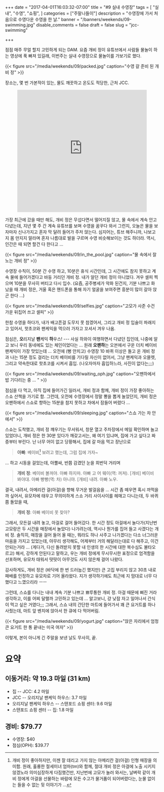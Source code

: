 +++
date = "2017-04-01T16:03:32-07:00"
title = "#9 실내 수영장"
tags = [
    "실내",
    "수영",
    "쇼핑",
]
categories = ["주말나들이"]
description = "수영장에 가서 처음으로 수영다운 수영을 한 날."
banner = "/banners/weekends/09-swimming.jpg"
disable_comments = false
draft = false
slug = "jcc-swimming"

+++

점점 매주 무얼 할지 고민하게 되는 DAM. 요즘 개비 정이 유튜브에서 사람들
물놀이 하는 영상에 푹 빠져 있길래, 이번주는 실내 수영장으로 물놀이를 가보기로
했다.

{{< figure
  src="/media/weekends/09/packed.jpg"
  caption="수영 갈 준비 된 개비 정" >}}

장소는, 몇 번 가본적이 있는, 물도 깨끗하고 온도도 적당한, 근처 JCC.

<figure>
<iframe
src="https://www.google.com/maps/embed?pb=!1m18!1m12!1m3!1d3168.5682548437635!2d-122.10561778432299!3d37.42367854005363!2m3!1f0!2f0!3f0!3m2!1i1024!2i768!4f13.1!3m3!1m2!1s0x808fba1483e9561d%3A0xa1cfb5f1cbc782f5!2sOshman+Family+JCC!5e0!3m2!1sen!2sus!4v1491103829326" width="100%" height="400" frameborder="0" style="border:0" allowfullscreen></iframe>
</figure>

가장 최근에 갔을 때만 해도, 개비 정은 무섭다면서 떨어지질 않고, 물 속에서 계속
안고 다녔는데, 지년 몇 주 간 계속 유튜브를 보며 수영을 꿈꾸다 와서 그런지,
오늘은 물을 보자마자 신나가지고 혼자 막 달려 들어가 주저 앉는다.
심지어는, 튜브 해주니까, 나보고 지 몸 만지지 말라며 혼자 나름대로 발을 구르며
수영 비슷해보이는 것도 하더라. 역시, 인간은 때 되면 할건 다 한다고 …

{{< figure
  src="/media/weekends/09/in_the_pool.jpg"
  caption="물 속에서 잘 노는 개비 정" >}}

수영장 수칙이, 50분 간 수영 하고, 10분은 휴식 시간인데, 그 시간에도 참지 못하고
계속 물에 들어가겠다고 바둥 거리던 개비 정. 내가 알던 개비 정이 아니었다.
겨우 셀피 찍으며 10분을 무사히 버티고 다시 입수.
(요즘, 공주병세가 악화 된건지, 기분 나쁘고 화났을 때 개비 정은, 거울 혹은
핸드폰을 통해 자기 얼굴을 보여주면 흥분이 많이 갈아 앉곤 한다 …)

{{< figure
  src="/media/weekends/09/selfies.jpg"
  caption="고모가 사준 수건 가운 뒤집어 쓰고 셀피" >}}

한참 수영을 하다가, 내가 배고픈걸 도무지 못 참겠어서, 그리고 개비 정 입술이
파래지고 있어서, 핫초코와 팬케익을 먹으러 가자고 꼬셔서 겨우 나옴.

점심은, **오**리지날 **팬**케익 **하**우스! --- 사실 하와이 여행하면서 다녔던
집인데, 나중에 알고 보니 우리 동네에도 있는 체인이었다는 …
원래 **오팬하**는 오븐에서 구운 더치 베이비 팬케익이 가장 맛있는데 … 오전에 (뻥
안치고) 수영장 10 바퀴 이상은 돌고 온 개비 정과 나는 15분 정도 걸리는 더치
베이비를 기다릴 자신이 없어서, 그냥 팬케익과 오믈렛, 그리고 약속한대로 핫초코를
시켜서 흡입. (나오자마자 흡입하느라, 사진이 없다는;;;)

{{< figure
  src="/media/weekends/09/waiting_oph.jpg"
  caption="오팬하에서 밥 기다리는 중 … " >}}

점심을 다 먹고, 아직 집에 들어가긴 일러서, 개비 정과 함께, 개비 정이 가장
좋아하는 스쇼 산책을 가기로 함. 그런데, 오전에 수영장에서 정말 뽕을 뽑게
놀았던지, 개비 정은 오팬하에서 스쇼로 향하는 15분을 참지 못하고 차에서 잠들어
버렸다 …

{{< figure
  src="/media/weekends/09/sleeping.jpg"
  caption="스쇼 가는 차 안에서" >}}

스쇼는 도착했고, 개비 정 꺠우기는 무서워서, 창문 열고 주차장에서 메일 확인하며
놀고 있었더니, 개비 정은 한 30분 있다가 깨갖고서는, 왜 여기 있냐며, 집에 가고
싶다고 짜증부터 부린다. 난 너무 어이 없고 당황해서, 집에 갈 마음 먹고 장난으로

> **아빠**: 베이비[^1] 보려고 했는데, 그럼 집에 가자~

[^1]: 개비 정이 좋아하지만, 이젠 잘 데리고 가지 않는 아메리칸 걸(아걸) 인형 매장을 의미함. 원래, 훌륭한 절세미녀 엄마(tm)와 함께, 절대 개비 정은 아걸에 노출 시키지 않겠노라 의미심장하게 다짐했건만, 지난번에 고모가 놀러 와서는, 날벼락 같이 개비 정에게 아걸을 선물하는 바람에 모든 수고가 물거품이 되어버렸다는, 눈물 없이는 들을 수 없는 뒷 이야기가 …

… 하고 시동을 걸었는데, 아뿔싸, 반쯤 감겼던 눈을 희번덕 거리며

> **개비 정**: 베이비 볼꺼야. 아빠 하지마. 아빠 고 어 웨이(역: 꺼져).
>[개비] 베이비 봐야대. 아빠 빵빵(역: 차) 아니야. [개비] 내려. 아빠 노우.

결국, 내려서, 아메리칸 걸(아걸)을 향해 무거운 발걸음을 …
시간 좀 떼우면 혹시 까먹을까 싶어서, 유모차에 태우고 무의미하게 스쇼 거리
사이사이를 헤매고 다니는데, 두 바퀴쯤 돌았을 때,

> **개비 정**: 아빠 베이비 못 찾아?

그래서, 모든걸 내려 놓고, 아걸로 걸어 들어갔다.
한 시간 정도 아걸에서 놀다가(지난번 고모랑은 두 시간을 매장에서 놀았다)
나가려는데, 역시나 뭔가를 집어 들고 사겠다는 개비 정.
솔직히, 매장을 걸어 들어 올 때는, 뭐라도 하나 사주고 나가겠다는 다소 너그러운
마음을 가지고 있었는데, 아무리 생각해도, 어제부터 거의 해달라는대로 다 해주고,
이건 안되는거라 … (게다가, 다신 돌려받지 못할 내 인생의 한 시간에 대한 복수심도
불타오르고) 해서, 강하게 안된다고 말하고, 우는 개비 정에게 무시무시한 표정으로
엄격함을 선포하며, 유모차 태워서 떳떳이 아무것도 사지 않은채 걸어 나왔다.

감사하게도, 개비 정은 (바닥에 한 번 드러눕긴 했지만) 큰 고집 부리지 않고 30초
내로 패배를 인정하고 유모차로 기어 올라왔다. 지가 생각하기에도 최근에 지 맘대로
너무 다 했다고 느꼈으리라 ㅡㅡ

그런데, 스쇼를 다니는 내내 계속 기분 나쁘고 뾰루퉁한 개비 정. 아걸 때문에 삐진
거라 생각하고, 이를 어찌 달랠까 고민하고 있는데 … 알고보니, 걍 낮잠 자고
일어나서 간식이 먹고 싶은 거였다;;; 그래서, 스쇼 내의 간단한 마트에 들어가서
꽤 큰 요거트를 하나 사줬는데, 마트 앞 벤치에 앉아서 한 큐에 다 먹어버림.

{{< figure
  src="/media/weekends/09/yogurt.jpg"
  caption="앉은 자리에서 엄청 큰 요거트 한 통 끝내는 미국 여자" >}}


이렇게, 본이 아니게 긴 주말을 보낸 날도 무사히, 끝.

# 요약

## 이동거리: 약 19.3 마일 (31 km)

- 집 -- JCC: 4.2 마일
- JCC -- 오리지날 팬케익 하우스: 3.7 마일
- 오리지날 팬케익 하우스 -- 스탠포드 쇼핑 센터: 9.6 마일
- 스탠포드 쇼핑 센터 -- 집: 1.8 마일

## 경비: $79.77

- 수영장: $40
- 점심(OPH): $39.77
